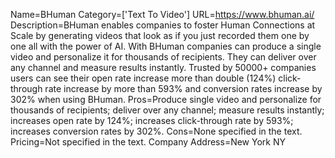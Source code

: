 Name=BHuman
Category=['Text To Video']
URL=https://www.bhuman.ai/
Description=BHuman enables companies to foster Human Connections at Scale by generating videos that look as if you just recorded them one by one all with the power of AI. With BHuman companies can produce a single video and personalize it for thousands of recipients. They can deliver over any channel and measure results instantly. Trusted by 50000+ companies users can see their open rate increase more than double (124%) click-through rate increase by more than 593% and conversion rates increase by 302% when using BHuman.
Pros=Produce single video and personalize for thousands of recipients; deliver over any channel; measure results instantly; increases open rate by 124%; increases click-through rate by 593%; increases conversion rates by 302%.
Cons=None specified in the text.
Pricing=Not specified in the text.
Company Address=New York NY
